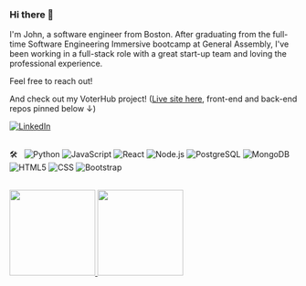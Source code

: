 ### Hi there 👋

I'm John, a software engineer from Boston. After graduating from the full-time Software Engineering Immersive bootcamp at General Assembly, I've been working in a full-stack role with a great start-up team and loving the professional experience. 

Feel free to reach out! 

And check out my VoterHub project! (<a href="https://voter-hub.netlify.app/" target="_blank">Live site here</a>, front-end and back-end repos  pinned below ↓)

<a href="https://www.linkedin.com/in/johnajoyce/" target="_blank"><img alt="LinkedIn" src="https://img.shields.io/badge/LinkedIn-John%20A.%20Joyce-blue?style=flat-square&logo=linkedin"></a><br /><br />

🛠 &nbsp;
  ![Python](https://img.shields.io/badge/-Python-333333?style=flat&logo=python)
  ![JavaScript](https://img.shields.io/badge/-JavaScript-333333?style=flat&logo=javascript)
  ![React](https://img.shields.io/badge/-React-333333?style=flat&logo=react)
  ![Node.js](https://img.shields.io/badge/-Node.js-333333?style=flat&logo=node.js)
  ![PostgreSQL](https://img.shields.io/badge/-PostgreSQL-333333?style=flat&logo=postgresql)
  ![MongoDB](https://img.shields.io/badge/-MongoDB-333333?style=flat&logo=mongodb)
  ![HTML5](https://img.shields.io/badge/-HTML5-333333?style=flat&logo=HTML5)
  ![CSS](https://img.shields.io/badge/-CSS-333333?style=flat&logo=CSS3&logoColor=1572B6)
  ![Bootstrap](https://img.shields.io/badge/-Bootstrap-333333?style=flat&logo=bootstrap&logoColor=563D7C)

<br />
<a href="https://github.com/jajoyce">
  <img height="150em" src="https://github-readme-stats.vercel.app/api?username=jajoyce&hide=issues,contribs&count_private=true&theme=github_dark&show_icons=true" />
  <img height="150em" src="https://github-readme-stats.vercel.app/api/top-langs/?username=jajoyce&theme=github_dark&layout=compact" />
</a>



<!--
**jajoyce/jajoyce** is a ✨ _special_ ✨ repository because its `README.md` (this file) appears on your GitHub profile.

Here are some ideas to get you started:

- 🔭 I’m currently working on ...
- 🌱 I’m currently learning ...
- 👯 I’m looking to collaborate on ...
- 🤔 I’m looking for help with ...
- 💬 Ask me about ...
- 📫 How to reach me: ...
- 😄 Pronouns: ...
- ⚡ Fun fact: ...
-->
